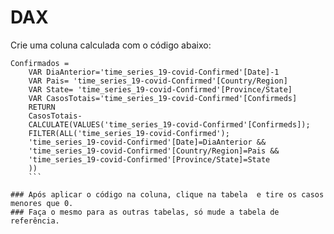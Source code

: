# DAX

Crie uma coluna calculada com o código abaixo:

```
Confirmados =
    VAR DiaAnterior='time_series_19-covid-Confirmed'[Date]-1
    VAR Pais= 'time_series_19-covid-Confirmed'[Country/Region]
    VAR State= 'time_series_19-covid-Confirmed'[Province/State]
    VAR CasosTotais='time_series_19-covid-Confirmed'[Confirmeds]
    RETURN
    CasosTotais-
    CALCULATE(VALUES('time_series_19-covid-Confirmed'[Confirmeds]);
    FILTER(ALL('time_series_19-covid-Confirmed');
    'time_series_19-covid-Confirmed'[Date]=DiaAnterior &&
    'time_series_19-covid-Confirmed'[Country/Region]=Pais &&
    'time_series_19-covid-Confirmed'[Province/State]=State
    ))
    ```

### Após aplicar o código na coluna, clique na tabela  e tire os casos menores que 0.
### Faça o mesmo para as outras tabelas, só mude a tabela de referência.
